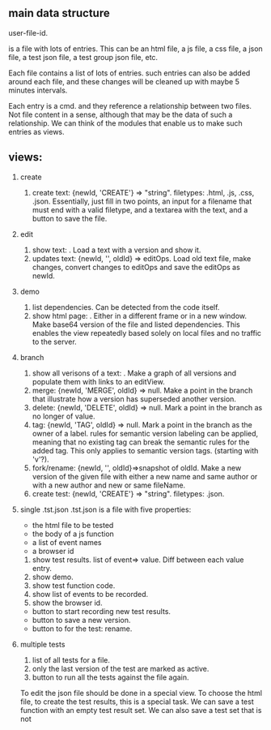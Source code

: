 ## main data structure

user-file-id. 

is a file with lots of entries. This can be an html file, a js file, a css file, a json file, a test json file, a test group json file, etc.

Each file contains a list of lots of entries. such entries can also be added around each file, and these changes will be cleaned up with maybe 5 minutes intervals.
 
Each entry is a cmd. and they reference a relationship between two files. Not file content in a sense, although that may be the data of such a relationship. We can think of the modules that enable us to make such entries as views.

## views:

1. create
   1. create text: {newId, 'CREATE'} => "string".
      filetypes: .html, .js, .css, .json. Essentially, just fill in two points, an input for a filename that must end with a valid filetype, and a textarea with the text, and a button to save the file.
    
2. edit
   1. show text: . Load a text with a version and show it. 
   1. updates text: {newId, '', oldId} => editOps. Load old text file, make changes, convert changes to editOps and save the editOps as newId.

3. demo
   1. list dependencies. Can be detected from the code itself.
   1. show html page: . Either in a different frame or in a new window. Make base64 version of the file and listed dependencies. This enables the view repeatedly based solely on local files and no traffic to the server.

4. branch
   1. show all verisons of a text: . Make a graph of all versions and populate them with links to an editView.
   1. merge: {newId, 'MERGE', oldId} => null. Make a point in the branch that illustrate how a version has superseded another version.  
   1. delete: {newId, 'DELETE', oldId} => null. Mark a point in the branch as no longer of value.
   1. tag: {newId, 'TAG', oldId} => null. Mark a point in the branch as the owner of a label. rules for semantic version labeling can be applied, meaning that no existing tag can break the semantic rules for the added tag. This only applies to semantic version tags. (starting with 'v'?). 
   1. fork/rename: {newId, '', oldId}=>snapshot of oldId. Make a new version of the given file with either a new name and same author or with a new author and new or same fileName.
   1. create test: {newId, 'CREATE'} => "string".
      filetypes: .json.

5. single .tst.json
   .tst.json is a file with five properties: 
   * the html file to be tested
   * the body of a js function 
   * a list of event names
   * a browser id
   
   1. show test results. list of event=> value. Diff between each value entry.
   2. show demo.
   3. show test function code.
   4. show list of events to be recorded.
   5. show the browser id.
   
   * button to start recording new test results.
   * button to save a new version.
   * button to for the test: rename.

4. multiple tests 
   1. list of all tests for a file.
   2. only the last version of the test are marked as active.
   3. button to run all the tests against the file again.

   To edit the json file should be done in a special view. To choose the html file, to create the test results, this is a special task. We can save a test function with an empty test result set. We can also save a test set that is not 
